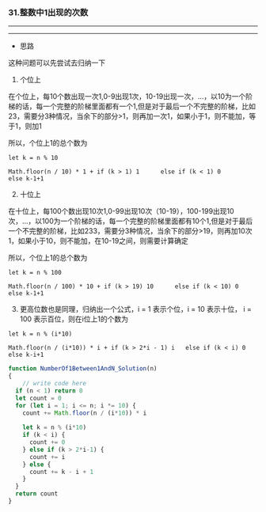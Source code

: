 ### 31.整数中1出现的次数

---

---

* 思路

这种问题可以先尝试去归纳一下

1. 个位上

在个位上，每10个数出现一次1,0-9出现1次，10-19出现一次，...，以10为一个阶梯的话，每一个完整的阶梯里面都有一个1,但是对于最后一个不完整的阶梯，比如23，需要分3种情况，当余下的部分>1，则再加一次1，如果小于1，则不能加，等于1，则加1

所以，个位上1的总个数为

`let k = n % 10`

`Math.floor(n / 10) * 1 + if (k > 1) 1      else if (k < 1) 0       else k-1+1`

2. 十位上

在十位上，每100个数出现10次1,0-99出现10次（10-19），100-199出现10次，...，以100为一个阶梯的话，每一个完整的阶梯里面都有10个1,但是对于最后一个不完整的阶梯，比如233，需要分3种情况，当余下的部分>19，则再加10次1，如果小于10，则不能加，在10-19之间，则需要计算确定

所以，个位上1的总个数为

`let k = n % 100`

`Math.floor(n / 100) * 10 + if (k > 19) 10      else if (k < 10) 0       else k-1+1`

3. 更高位数也是同理，归纳出一个公式，i = 1 表示个位，i = 10 表示十位， i = 100 表示百位，则在i位上1的个数为

`let k = n % (i*10)`

`Math.floor(n / (i*10)) * i + if (k > 2*i - 1) i   else if (k < i) 0 else k-i+1`

``` js
function NumberOf1Between1AndN_Solution(n)
{
    // write code here
  if (n < 1) return 0
  let count = 0
  for (let i = 1; i <= n; i *= 10) {
    count += Math.floor(n / (i*10)) * i
    
    let k = n % (i*10)
    if (k < i) {
      count += 0
    } else if (k > 2*i-1) {
      count += i
    } else {
      count += k - i + 1
    }
  }
  return count
}
```
